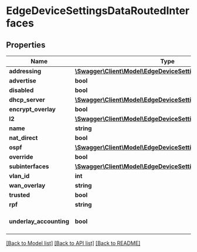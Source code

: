 # EdgeDeviceSettingsDataRoutedInterfaces

## Properties
Name | Type | Description | Notes
------------ | ------------- | ------------- | -------------
**addressing** | [**\Swagger\Client\Model\EdgeDeviceSettingsDataAddressing**](EdgeDeviceSettingsDataAddressing.md) |  | [optional] 
**advertise** | **bool** |  | [optional] 
**disabled** | **bool** |  | [optional] 
**dhcp_server** | [**\Swagger\Client\Model\EdgeDeviceSettingsDataDhcpServer**](EdgeDeviceSettingsDataDhcpServer.md) |  | [optional] 
**encrypt_overlay** | **bool** |  | [optional] 
**l2** | [**\Swagger\Client\Model\EdgeDeviceSettingsDataL2**](EdgeDeviceSettingsDataL2.md) |  | [optional] 
**name** | **string** |  | [optional] 
**nat_direct** | **bool** |  | [optional] 
**ospf** | [**\Swagger\Client\Model\EdgeDeviceSettingsDataOspf**](EdgeDeviceSettingsDataOspf.md) |  | [optional] 
**override** | **bool** |  | [optional] 
**subinterfaces** | [**\Swagger\Client\Model\EdgeDeviceSettingsDataSubinterfaces[]**](EdgeDeviceSettingsDataSubinterfaces.md) |  | [optional] 
**vlan_id** | **int** | static only | [optional] 
**wan_overlay** | **string** |  | [optional] 
**trusted** | **bool** |  | [optional] 
**rpf** | **string** |  | [optional] 
**underlay_accounting** | **bool** |  | [optional] [default to true]

[[Back to Model list]](../README.md#documentation-for-models) [[Back to API list]](../README.md#documentation-for-api-endpoints) [[Back to README]](../README.md)


